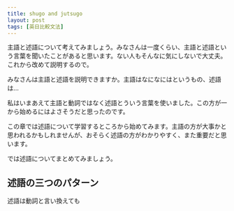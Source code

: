 ```yaml
---
title: shugo and jutsugo
layout: post
tags: [英日比較文法]
---
```


主語と述語について考えてみましょう。みなさんは一度くらい、主語と述語という言葉を聞いたことがあると思います。ない人もそんなに気にしないで大丈夫。これから改めて説明するので。

みなさんは主語と述語を説明できますか。主語はなになにはというもの、述語は…

私はいまあえて主語と動詞ではなく述語とういう言葉を使いました。この方が一から始めるにはよさそうだと思ったのです。

この章では述語について学習するところから始めてみます。主語の方が大事かと思われるかもしれませんが、おそらく述語の方がわかりやすく、また重要だと思います。

では述語についてまとめてみましょう。

## 述語の三つのパターン

述語は動詞と言い換えても
